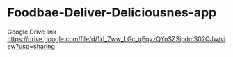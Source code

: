 # Foodbae-Deliver-Deliciousnes-app
Google Drive link https://drive.google.com/file/d/1xl_Zww_LGc_qEqvzQYnSZSjpdmS02QJw/view?usp=sharing
